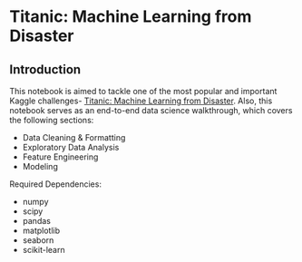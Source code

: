 # Titanic: Machine Learning from Disaster
## Introduction
This notebook is aimed to tackle one of the most popular and important Kaggle challenges- [Titanic: Machine Learning from Disaster](https://www.kaggle.com/c/titanic). 
Also, this notebook serves as an end-to-end data science walkthrough, which covers the following sections:
- Data Cleaning & Formatting
- Exploratory Data Analysis
- Feature Engineering
- Modeling

Required Dependencies:
- numpy
- scipy
- pandas
- matplotlib
- seaborn
- scikit-learn
